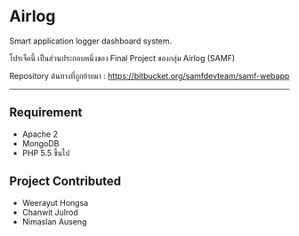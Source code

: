 # Airlog
Smart application logger dashboard system.

โปรเจ็คนี้ เป็นส่วนประกอบหนึ่งของ Final Project ของกลุ่ม Airlog (SAMF)

Repository ต้นทางที่ถูกย้ายมา : https://bitbucket.org/samfdevteam/samf-webapp

---

## Requirement
- Apache 2
- MongoDB
- PHP 5.5 ขึ้นไป

## Project Contributed
- Weerayut Hongsa
- Chanwit Julrod
- Nimaslan Auseng
